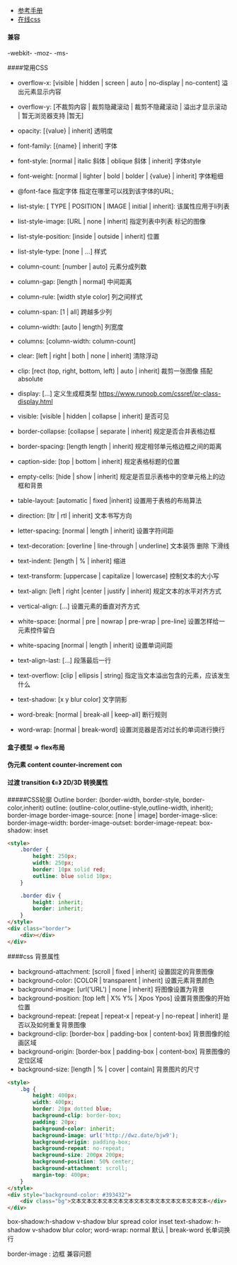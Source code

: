 + [参考手册](https://www.runoob.com/cssref/css-reference.html#background)
+ [在线css](http://jsrun.net/new)
#### 兼容
-webkit- -moz- -ms-

####常用CSS
+ overflow-x: [visible | hidden | screen | auto | no-display | no-content] 溢出元素显示内容
+ overflow-y: [不裁剪内容 | 裁剪隐藏滚动 | 裁剪不隐藏滚动 | 溢出才显示滚动 | 暂无浏览器支持 |暂无]
+ opacity: [{value} | inherit] 透明度

+ font-family: [{name} | inherit] 字体
+ font-style: [normal | italic 斜体 | oblique 斜体 | inherit] 字体style
+ font-weight: [normal | lighter | bold | bolder | {value} | inherit] 字体粗细
+ @font-face 指定字体 指定在哪里可以找到该字体的URL;

+ list-style: [ TYPE | POSITION | IMAGE | initial | inherit]: 该属性应用于li列表
+ list-style-image: [URL | none | inherit] 指定列表中列表 标记的图像
+ list-style-position: [inside | outside | inherit] 位置
+ list-style-type:  [none | ...] 样式

+ column-count: [number | auto] 元素分成列数
+ column-gap: [length | normal] 中间距离
+ column-rule: [width style color] 列之间样式
+ column-span: [1 | all] 跨越多少列
+ column-width: [auto | length] 列宽度
+ columns: [column-width: column-count]

+ clear: [left | right | both | none | inherit] 清除浮动
+ clip: [rect (top, right, bottom, left) | auto | inherit] 裁剪一张图像 搭配absolute
+ display: [...] 定义生成框类型 https://www.runoob.com/cssref/pr-class-display.html
+ visible: [visible | hidden | collapse | inherit] 是否可见

+ border-collapse: [collapse | separate | inherit] 规定是否合并表格边框
+ border-spacing: [length length | inherit] 规定相邻单元格边框之间的距离
+ caption-side: [top | bottom | inherit] 规定表格标题的位置
+ empty-cells: [hide | show | inherit] 规定是否显示表格中的空单元格上的边框和背景
+ table-layout: [automatic | fixed |inherit] 设置用于表格的布局算法

+ direction: [ltr | rtl | inherit] 文本书写方向
+ letter-spacing: [normal | length | inherit] 设置字符间距
+ text-decoration: [overline | line-through | underline] 文本装饰 删除 下滑线
+ text-indent: [length | % | inherit] 缩进
+ text-transform: [uppercase | capitalize | lowercase] 控制文本的大小写
+ text-align: [left | right |center | justify | inherit] 规定文本的水平对齐方式
+ vertical-align: [...] 	设置元素的垂直对齐方式
+ white-space: [normal | pre | nowrap | pre-wrap | pre-line] 设置怎样给一元素控件留白
+ white-spacing [normal | length | inherit] 设置单词间距
+ text-align-last: [...] 段落最后一行
+ text-overflow: [clip | ellipsis | string] 指定当文本溢出包含的元素，应该发生什么
+ text-shadow: [x y blur color] 文字阴影
+ word-break: [normal | break-all | keep-all] 断行规则
+ word-wrap: [normal | break-word] 设置浏览器是否对过长的单词进行换行


#### 盒子模型 => flex布局
#### 伪元素 content counter-increment con
#### 过渡 transition 《=》 2D/3D 转换属性




#####CSS轮廓 Outline
border: (border-width, border-style, border-color,inherit)
outline: (outline-color,outline-style,outline-width, inherit);
border-image
border-image-source: [none | image]
border-image-slice: 
border-image-width:
border-image-outset:
border-image-repeat:
box-shadow: inset



```html
<style>
	.border {
		height: 250px;
		width: 250px;
		border: 10px solid red;
		outline: blue solid 10px;
	}

	.border div {
		height: inherit;
		border: inherit;
	}
</style>
<div class="border">
	<div></div>
</div>
```


####css 背景属性
+ background-attachment: [scroll | fixed | inherit] 设置固定的背景图像
+ background-color: [COLOR | transparent | inherit] 设置元素背景颜色
+ background-image: [url('URL') | none | inherit]   将图像设置为背景
+ background-position: [top left | X% Y% | Xpos Ypos] 设置背景图像的开始位置
+ background-repeat: [repeat | repeat-x | repeat-y | no-repeat | inherit] 是否以及如何重复背景图像
+ background-clip: [border-box | padding-box | content-box] 背景图像的绘画区域
+ background-origin: [border-box | padding-box | content-box] 背景图像的定位区域
+ background-size: [length | % | cover | contain] 背景图片的尺寸
```html
<style>
	.bg {
		height: 400px;
		width: 400px;
		border: 20px dotted blue;
		background-clip: border-box;
		padding: 20px;
		background-color: inherit;
		background-image: url('http://dwz.date/bjw9');
		background-origin: padding-box;
		background-repeat: no-repeat;
		background-size: 200px 200px;
		background-position: 50% center;
		background-attachment: scroll;
		margin-top: 400px;
	}
</style>
<div style="background-color: #393432">
	<div class="bg">文本文本文本文本文本文本文本文本文本文本文本文本文本</div>
</div>
```






















box-shadow:h-shadow v-shadow blur spread color inset
text-shadow: h-shadow v-shadow blur color;
word-wrap: normal 默认 | break-word 长单词换行





border-image : 边框 兼容问题

[在线]: http://jsrun.net/new